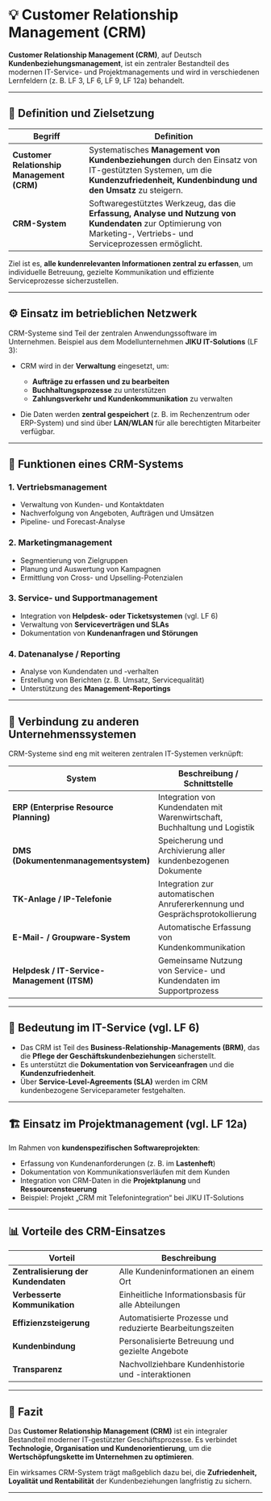 # 💡 Customer Relationship Management (CRM)

**Customer Relationship Management (CRM)**, auf Deutsch **Kundenbeziehungsmanagement**, ist ein zentraler Bestandteil des modernen IT-Service- und Projektmanagements und wird in verschiedenen Lernfeldern (z. B. LF 3, LF 6, LF 9, LF 12a) behandelt.

---

## 🧭 Definition und Zielsetzung

| Begriff                                    | Definition                                                                                                                                                                  |
| ------------------------------------------ | --------------------------------------------------------------------------------------------------------------------------------------------------------------------------- |
| **Customer Relationship Management (CRM)** | Systematisches **Management von Kundenbeziehungen** durch den Einsatz von IT-gestützten Systemen, um die **Kundenzufriedenheit, Kundenbindung und den Umsatz** zu steigern. |
| **CRM-System**                             | Softwaregestütztes Werkzeug, das die **Erfassung, Analyse und Nutzung von Kundendaten** zur Optimierung von Marketing-, Vertriebs- und Serviceprozessen ermöglicht.         |

Ziel ist es, **alle kundenrelevanten Informationen zentral zu erfassen**, um individuelle Betreuung, gezielte Kommunikation und effiziente Serviceprozesse sicherzustellen.

---

## ⚙️ Einsatz im betrieblichen Netzwerk

CRM-Systeme sind Teil der zentralen Anwendungssoftware im Unternehmen.
Beispiel aus dem Modellunternehmen **JIKU IT-Solutions** (LF 3):

* CRM wird in der **Verwaltung** eingesetzt, um:

  * **Aufträge zu erfassen und zu bearbeiten**
  * **Buchhaltungsprozesse** zu unterstützen
  * **Zahlungsverkehr und Kundenkommunikation** zu verwalten
* Die Daten werden **zentral gespeichert** (z. B. im Rechenzentrum oder ERP-System) und sind über **LAN/WLAN** für alle berechtigten Mitarbeiter verfügbar.

---

## 🧩 Funktionen eines CRM-Systems

### 1. **Vertriebsmanagement**

* Verwaltung von Kunden- und Kontaktdaten
* Nachverfolgung von Angeboten, Aufträgen und Umsätzen
* Pipeline- und Forecast-Analyse

### 2. **Marketingmanagement**

* Segmentierung von Zielgruppen
* Planung und Auswertung von Kampagnen
* Ermittlung von Cross- und Upselling-Potenzialen

### 3. **Service- und Supportmanagement**

* Integration von **Helpdesk- oder Ticketsystemen** (vgl. LF 6)
* Verwaltung von **Serviceverträgen und SLAs**
* Dokumentation von **Kundenanfragen und Störungen**

### 4. **Datenanalyse / Reporting**

* Analyse von Kundendaten und -verhalten
* Erstellung von Berichten (z. B. Umsatz, Servicequalität)
* Unterstützung des **Management-Reportings**

---

## 🧠 Verbindung zu anderen Unternehmenssystemen

CRM-Systeme sind eng mit weiteren zentralen IT-Systemen verknüpft:

| System                                      | Beschreibung / Schnittstelle                                                |
| ------------------------------------------- | --------------------------------------------------------------------------- |
| **ERP (Enterprise Resource Planning)**      | Integration von Kundendaten mit Warenwirtschaft, Buchhaltung und Logistik   |
| **DMS (Dokumentenmanagementsystem)**        | Speicherung und Archivierung aller kundenbezogenen Dokumente                |
| **TK-Anlage / IP-Telefonie**                | Integration zur automatischen Anrufererkennung und Gesprächsprotokollierung |
| **E-Mail- / Groupware-System**              | Automatische Erfassung von Kundenkommunikation                              |
| **Helpdesk / IT-Service-Management (ITSM)** | Gemeinsame Nutzung von Service- und Kundendaten im Supportprozess           |

---

## 🔐 Bedeutung im IT-Service (vgl. LF 6)

* Das CRM ist Teil des **Business-Relationship-Managements (BRM)**, das die **Pflege der Geschäftskundenbeziehungen** sicherstellt.
* Es unterstützt die **Dokumentation von Serviceanfragen** und die **Kundenzufriedenheit**.
* Über **Service-Level-Agreements (SLA)** werden im CRM kundenbezogene Serviceparameter festgehalten.

---

## 🏗️ Einsatz im Projektmanagement (vgl. LF 12a)

Im Rahmen von **kundenspezifischen Softwareprojekten**:

* Erfassung von Kundenanforderungen (z. B. im **Lastenheft**)
* Dokumentation von Kommunikationsverläufen mit dem Kunden
* Integration von CRM-Daten in die **Projektplanung** und **Ressourcensteuerung**
* Beispiel: Projekt „CRM mit Telefonintegration“ bei JIKU IT-Solutions

---

## 📊 Vorteile des CRM-Einsatzes

| Vorteil                             | Beschreibung                                              |
| ----------------------------------- | --------------------------------------------------------- |
| **Zentralisierung der Kundendaten** | Alle Kundeninformationen an einem Ort                     |
| **Verbesserte Kommunikation**       | Einheitliche Informationsbasis für alle Abteilungen       |
| **Effizienzsteigerung**             | Automatisierte Prozesse und reduzierte Bearbeitungszeiten |
| **Kundenbindung**                   | Personalisierte Betreuung und gezielte Angebote           |
| **Transparenz**                     | Nachvollziehbare Kundenhistorie und -interaktionen        |

---

## 🚀 Fazit

Das **Customer Relationship Management (CRM)** ist ein integraler Bestandteil moderner IT-gestützter Geschäftsprozesse.
Es verbindet **Technologie, Organisation und Kundenorientierung**, um die **Wertschöpfungskette im Unternehmen zu optimieren**.

Ein wirksames CRM-System trägt maßgeblich dazu bei, die **Zufriedenheit, Loyalität und Rentabilität** der Kundenbeziehungen langfristig zu sichern.


--- 
